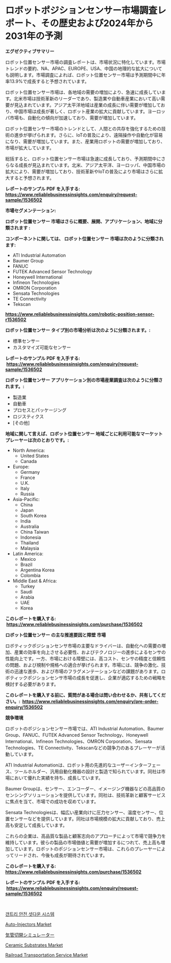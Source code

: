 <p><h1>ロボットポジションセンサー市場調査レポート、その歴史および2024年から2031年の予測</h1></p><p><strong>エグゼクティブサマリー</strong></p>
<p><p>ロボット位置センサー市場の調査レポートは、市場状況に特化しています。市場トレンドの要約、NA、APAC、EUROPE、USA、中国の地理的な拡大についても説明します。市場調査によれば、ロボット位置センサー市場は予測期間中に年率13.9%で成長すると予想されています。</p><p>ロボット位置センサー市場は、各地域の需要の増加により、急速に成長しています。北米市場は技術革新のリーダーであり、製造業や自動車産業において高い需要が見込まれています。アジア太平洋地域は産業の成長に伴い需要が増加しており、中国市場は成長が著しく、ロボット産業の拡大に貢献しています。ヨーロッパ市場も、自動化の傾向が加速しており、需要が増加しています。</p><p>ロボット位置センサー市場のトレンドとして、人間との共存を強化するための技術の進歩が挙げられます。さらに、IoTの普及により、遠隔操作や自動化が容易になり、需要が増加しています。また、産業用ロボットの需要が増加しており、市場が拡大しています。</p><p>総括すると、ロボット位置センサー市場は急速に成長しており、予測期間中にさらなる成長が見込まれています。北米、アジア太平洋、ヨーロッパ、中国市場の拡大により、需要が増加しており、技術革新やIoTの普及により市場はさらに拡大すると予想されます。</p></p>
<p><strong>レポートのサンプル PDF を入手する: <a href="https://www.reliablebusinessinsights.com/enquiry/request-sample/1536502">https://www.reliablebusinessinsights.com/enquiry/request-sample/1536502</a></strong></p>
<p><strong>市場セグメンテーション:</strong></p>
<p><strong> ロボット位置センサー 市場はさらに概要、展開、アプリケーション、地域に分類されます :</strong></p>
<p><strong>コンポーネントに関しては、 ロボット位置センサー 市場は次のように分類されます: &nbsp;</strong></p>
<p><ul><li>ATI Industrial Automation</li><li>Baumer Group</li><li>FANUC</li><li>FUTEK Advanced Sensor Technology</li><li>Honeywell International</li><li>Infineon Technologies</li><li>OMRON Corporation</li><li>Sensata Technologies</li><li>TE Connectivity</li><li>Tekscan</li></ul></p>
<p><strong><a href="https://www.reliablebusinessinsights.com/robotic-position-sensor-r1536502">https://www.reliablebusinessinsights.com/robotic-position-sensor-r1536502</a></strong></p>
<p><strong> ロボット位置センサー タイプ別の市場分析は次のように分類されます。:</strong></p>
<p><ul><li>標準センサー</li><li>カスタマイズ可能なセンサー</li></ul></p>
<p><strong>レポートのサンプル PDF を入手する: &nbsp;<a href="https://www.reliablebusinessinsights.com/enquiry/request-sample/1536502">https://www.reliablebusinessinsights.com/enquiry/request-sample/1536502</a></strong></p>
<p><strong> ロボット位置センサー アプリケーション別の市場産業調査は次のように分類されます。:</strong></p>
<p><ul><li>製造業</li><li>自動車</li><li>プロセスとパッケージング</li><li>ロジスティクス</li><li>[その他]</li></ul></p>
<p><strong>地域に関して言えば、ロボット位置センサー 地域ごとに利用可能なマーケットプレーヤーは次のとおりです。:</strong></p>
<p><ul>
    <li>
        North America:
        <ul>
            <li>United States</li>
            <li>Canada</li>
        </ul>
    </li>
    <li>
        Europe:
        <ul>
            <li>Germany</li>
            <li>France</li>
            <li>U.K.</li>
            <li>Italy</li>
            <li>Russia</li>
        </ul>
    </li>
    <li>
        Asia-Pacific:
        <ul>
            <li>China</li>
            <li>Japan</li>
            <li>South Korea</li>
            <li>India</li>
            <li>Australia</li>
            <li>China Taiwan</li>
            <li>Indonesia</li>
            <li>Thailand</li>
            <li>Malaysia</li>
        </ul>
    </li>
    <li>
        Latin America:
        <ul>
            <li>Mexico</li>
            <li>Brazil</li>
            <li>Argentina Korea</li>
            <li>Colombia</li>
        </ul>
    </li>
    <li>
        Middle East & Africa:
        <ul>
            <li>Turkey</li>
            <li>Saudi</li>
            <li>Arabia</li>
            <li>UAE</li>
            <li>Korea</li>
        </ul>
    </li>
    </ul></p>
<p><strong>このレポートを購入する: &nbsp;<a href="https://www.reliablebusinessinsights.com/purchase/1536502">https://www.reliablebusinessinsights.com/purchase/1536502</a></strong></p>
<p><strong>ロボット位置センサー の主な推進要因と障壁 市場</strong></p>
<p><p>ロボティックポジションセンサ市場の主要なドライバーは、自動化への需要の増加、産業の効率を向上させる必要性、およびテクノロジーの進歩によるセンサの性能向上です。一方、市場における障壁には、高コスト、センサの精度と信頼性の問題、および規制や規格への適合が挙げられます。市場には、競争の激化、技術の迅速な進歩、および市場のフラグメンテーションなどの課題があります。ロボティックポジションセンサ市場の成長を促進し、企業が適応するための戦略を検討する必要があります。</p></p>
<p><strong>このレポートを購入する前に、質問がある場合は問い合わせるか、共有してください。:&nbsp; <a href="https://www.reliablebusinessinsights.com/enquiry/pre-order-enquiry/1536502">https://www.reliablebusinessinsights.com/enquiry/pre-order-enquiry/1536502</a></strong></p>
<p><strong>競争環境</strong></p>
<p><p>ロボットのポジションセンサー市場では、ATI Industrial Automation、Baumer Group、FANUC、FUTEK Advanced Sensor Technology、Honeywell International、Infineon Technologies、OMRON Corporation、Sensata Technologies、TE Connectivity、Tekscanなどの競争力のあるプレーヤーが活動しています。</p><p>ATI Industrial Automationは、ロボット用の先進的なユーザーインターフェース、ツールホルダー、汎用自動化機器の設計と製造で知られています。同社は市場において優れた実績を持ち、成長しています。</p><p>Baumer Groupは、センサー、エンコーダー、イメージング機器などの高品質のセンシングソリューションを提供しています。同社は、技術革新と顧客サービスに焦点を当て、市場での成功を収めています。</p><p>Sensata Technologiesは、幅広い産業向けに圧力センサー、温度センサー、位置センサーなどを提供しています。同社は市場規模の拡大に貢献しており、売上高も安定して成長しています。</p><p>これらの企業は、高品質な製品と顧客志向のアプローチによって市場で競争力を維持しています。彼らの製品の市場価値と需要が増加するにつれて、売上高も増加しています。ロボットのポジションセンサー市場は、これらのプレーヤーによってリードされ、今後も成長が期待されています。</p></p>
<p><strong>このレポートを購入する: &nbsp; <a href="https://www.reliablebusinessinsights.com/purchase/1536502">https://www.reliablebusinessinsights.com/purchase/1536502</a></strong></p>
<p><strong>レポートのサンプル PDF を入手する: &nbsp;<a href="https://www.reliablebusinessinsights.com/enquiry/request-sample/1536502">https://www.reliablebusinessinsights.com/enquiry/request-sample/1536502</a></strong><strong></strong></p>
<p>&nbsp;</p>
<p><p><a href="https://github.com/DavidRobb19/Market-Research-Report-List-1/blob/main/932845380929.md">갠트리 안전 셧다운 시스템</a></p><p><a href="https://github.com/barbarakss89/Market-Research-Report-List-1/blob/main/auto-injectors-market.md">Auto-Injectors Market</a></p><p><a href="https://github.com/KenyonJohns/Market-Research-Report-List-1/blob/main/970138988049.md">気管切開シミュレーター</a></p><p><a href="https://github.com/nicholepatriciadoylenwnrjr0/Market-Research-Report-List-2/blob/main/ceramic-substrates-market.md">Ceramic Substrates Market</a></p><p><a href="https://www.linkedin.com/pulse/railroad-transportation-service-market-furnishes-information-hstie">Railroad Transportation Service Market</a></p></p>